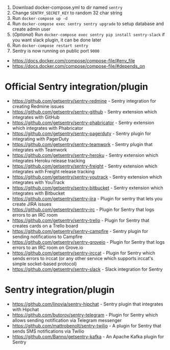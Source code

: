 1. Download docker-compose.yml to dir named `sentry`
2. Change `SENTRY_SECRET_KEY` to random 32 char string
3. Run `docker-compose up -d`
4. Run `docker-compose exec sentry sentry upgrade` to setup database and create admin user
5. (*Optional*) Run `docker-compose exec sentry pip install sentry-slack` if you want slack plugin, it can be done later
6. Run `docker-compose restart sentry`
7. Sentry is now running on public port `9000`


* https://docs.docker.com/compose/compose-file/#env_file
* https://docs.docker.com/compose/compose-file/#depends_on

Official Sentry integration/plugin
===================================
* https://github.com/getsentry/sentry-redmine - Sentry integration for creating Redmine issues 
* https://github.com/getsentry/sentry-github - Sentry extension which integrates with GitHub
* https://github.com/getsentry/sentry-phabricator - Sentry extension which integrates with Phabricator
* https://github.com/getsentry/sentry-pagerduty - Sentry plugin for integrating with PagerDuty
* https://github.com/getsentry/sentry-teamwork - Sentry plugin that integrates with Teamwork
* https://github.com/getsentry/sentry-heroku - Sentry extension which integrates Heroku release tracking
* https://github.com/getsentry/sentry-freight - Sentry extension which integrates with Freight release tracking
* https://github.com/getsentry/sentry-youtrack - Sentry extension which integrates with YouTrack
* https://github.com/getsentry/sentry-bitbucket - Sentry extension which integrates with Bitbucket
* https://github.com/getsentry/sentry-jira - Plugin for sentry that lets you create JIRA issues
* https://github.com/getsentry/sentry-irc - Plugin for Sentry that logs errors to an IRC room
* https://github.com/getsentry/sentry-trello - Plugin for Sentry that creates cards on a Trello board
* https://github.com/getsentry/sentry-campfire - Sentry plugin for sending notifications to Campfire
* https://github.com/getsentry/sentry-groveio - Plugin for Sentry that logs errors to an IRC room on Grove.io
* https://github.com/getsentry/sentry-irccat - Plugin for Sentry which sends errors to irccat (or any other service which supports irccat's simple socket-based protocol)
* https://github.com/getsentry/sentry-slack - Slack integration for Sentry

Sentry integration/plugin
=========================
* https://github.com/linovia/sentry-hipchat - Sentry plugin that integrates with Hipchat
* https://github.com/butorov/sentry-telegram - Plugin for Sentry which allows sending notification via Telegram messenger
* https://github.com/mattrobenolt/sentry-twilio - A plugin for Sentry that sends SMS notifications via Twilio
* https://github.com/Banno/getsentry-kafka - An Apache Kafka plugin for Sentry
